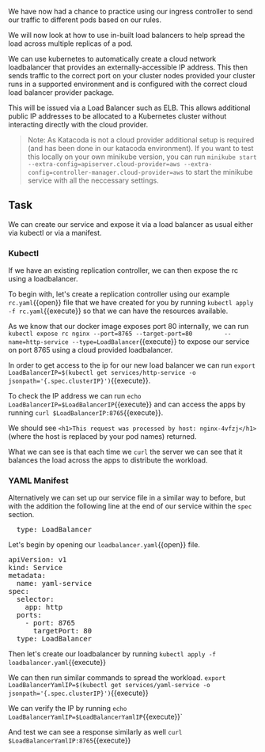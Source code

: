 We have now had a chance to practice using our ingress controller to send our traffic to different pods based on our rules.

We will now look at how to use in-built load balancers to help spread the load across multiple replicas of a pod.

We can use kubernetes to automatically create a cloud network loadbalancer that provides an externally-accessible IP address. This then sends traffic to the correct port on your cluster nodes provided your cluster runs in a supported environment and is configured with the correct cloud load balancer provider package.

This will be issued via a Load Balancer such as ELB. This allows additional public IP addresses to be allocated to a Kubernetes cluster without interacting directly with the cloud provider.

>Note: As Katacoda is not a cloud provider additional setup is required (and has been done in our katacoda environment). If you want to test this locally on your own minikube version, you can run `minikube start --extra-config=apiserver.cloud-provider=aws --extra-config=controller-manager.cloud-provider=aws` to start the minikube service with all the neccessary settings.

## Task

We can create our service and expose it via a load balancer as usual either via kubectl or via a manifest.

### Kubectl

If we have an existing replication controller, we can then expose the rc using a loadbalancer.

To begin with, let's create a replication controller using our example `rc.yaml`{{open}} file that we have created for you by running `kubectl apply -f rc.yaml`{{execute}} so that we can have the resources available.

As we know that our docker image exposes port 80 internally, we can run `kubectl expose rc nginx --port=8765 --target-port=80         --name=http-service --type=LoadBalancer`{{execute}} to expose our service on port 8765 using a cloud provided loadbalancer.

In order to get access to the ip for our new load balancer we can run `export LoadBalancerIP=$(kubectl get services/http-service -o jsonpath='{.spec.clusterIP}')`{{execute}}.

To check the IP address we can run `echo LoadBalancerIP=$LoadBalancerIP`{{execute}} and can access the apps by running `curl $LoadBalancerIP:8765`{{execute}}.

We should see `<h1>This request was processed by host: nginx-4vfzj</h1>` (where the host is replaced by your pod names) returned. 

What we can see is that each time we `curl` the server we can see that it balances the load across the apps to distribute the workload.

### YAML Manifest

Alternatively we can set up our service file in a similar way to before, but with the addition the following line at the end of our service within the `spec` section.

<pre>  type: LoadBalancer</pre>
Let's begin by opening our `loadbalancer.yaml`{{open}} file.
<pre class="file"
data-filename="loadbalancer.yaml"
data-target="replace">
apiVersion: v1
kind: Service
metadata:
  name: yaml-service
spec:
  selector:
    app: http
  ports:
    - port: 8765
      targetPort: 80
  type: LoadBalancer</pre>
Then let's create our loadbalancer by running `kubectl apply -f loadbalancer.yaml`{{execute}}

We can then run similar commands to spread the workload. `export LoadBalancerYamlIP=$(kubectl get services/yaml-service -o jsonpath='{.spec.clusterIP}')`{{execute}}

We can verify the IP by running `echo LoadBalancerYamlIP=$LoadBalancerYamlIP`{{execute}}`

And test we can see a response similarly as well
`curl $LoadBalancerYamlIP:8765`{{execute}}